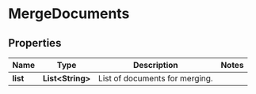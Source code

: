 
# MergeDocuments

## Properties
Name | Type | Description | Notes
------------ | ------------- | ------------- | -------------
**list** | **List&lt;String&gt;** | List of documents for merging. | 



